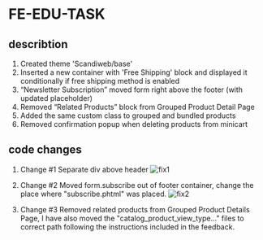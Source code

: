 # FE-EDU-TASK

## describtion
1. Created theme 'Scandiweb/base'
2. Inserted a new container with 'Free Shipping' block and displayed it conditionally if free shipping method is enabled
3. “Newsletter Subscription” moved form right above the footer (with updated placeholder)
4. Removed “Related Products” block from Grouped Product Detail Page
5. Added the same custom <body> class to grouped and bundled products
6. Removed confirmation popup when deleting products from minicart

## code changes

1. Change #1
Separate div above header
![fix1](https://user-images.githubusercontent.com/81425551/198561608-9f92c721-bb09-4267-b58e-f1038f40989a.png)

2. Change #2
Moved form.subscribe out of footer container, change the place where "subscribe.phtml" was placed.
![fix2](https://user-images.githubusercontent.com/81425551/198569502-6ad515e3-753d-4e38-abd1-639b21357e81.png)

3. Change #3
Removed related products from Grouped Product Details Page, I have also moved the "catalog_product_view_type..." files to correct path following the instructions included in the feedback.

